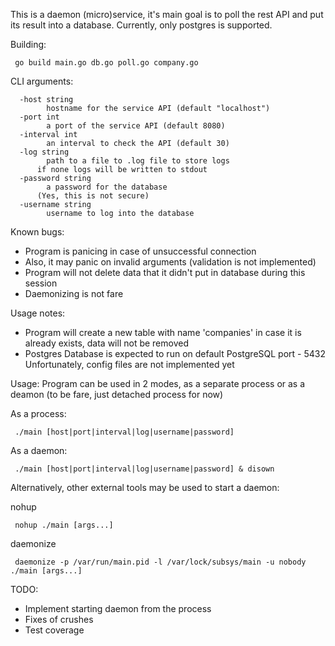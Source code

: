 This is a daemon (micro)service, it's main goal is to poll the rest API and put its result into a database.
Currently, only postgres is supported.

Building:

``` go build main.go db.go poll.go company.go```

CLI arguments:
```
  -host string
    	hostname for the service API (default "localhost")
  -port int
    	a port of the service API (default 8080)
  -interval int
    	an interval to check the API (default 30)
  -log string
    	path to a file to .log file to store logs
      if none logs will be written to stdout
  -password string
    	a password for the database
      (Yes, this is not secure)
  -username string
    	username to log into the database
```

Known bugs:
  - Program is panicing in case of unsuccessful connection
  - Also, it may panic on invalid arguments (validation is not implemented)
  - Program will not delete data that it didn't put in database during this session
  - Daemonizing is not fare
  
Usage notes:
  - Program will create a new table with name 'companies'
    in case it is already exists, data will not be removed
  - Postgres Database is expected to run on default PostgreSQL port - 5432
    Unfortunately, config files are not implemented yet

Usage:
  Program can be used in 2 modes, as a separate process or as a deamon (to be fare, just detached process for now)
  
  As a process:
 
  ``` ./main [host|port|interval|log|username|password]```
  
  As a daemon:
  
  ``` ./main [host|port|interval|log|username|password] & disown```
  
  Alternatively, other external tools may be used to start a daemon:
  
  nohup
  
  ``` nohup ./main [args...]```
  
  daemonize
  
  ``` daemonize -p /var/run/main.pid -l /var/lock/subsys/main -u nobody ./main [args...]```
  
TODO:
  - Implement starting daemon from the process
  - Fixes of crushes
  - Test coverage
